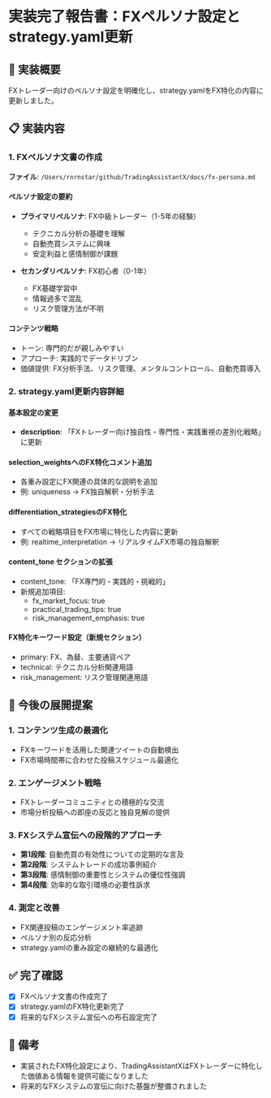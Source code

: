 # 実装完了報告書：FXペルソナ設定とstrategy.yaml更新

## 🎯 実装概要
FXトレーダー向けのペルソナ設定を明確化し、strategy.yamlをFX特化の内容に更新しました。

## 📋 実装内容

### 1. FXペルソナ文書の作成
**ファイル**: `/Users/rnrnstar/github/TradingAssistantX/docs/fx-persona.md`

#### ペルソナ設定の要約
- **プライマリペルソナ**: FX中級トレーダー（1-5年の経験）
  - テクニカル分析の基礎を理解
  - 自動売買システムに興味
  - 安定利益と感情制御が課題
  
- **セカンダリペルソナ**: FX初心者（0-1年）
  - FX基礎学習中
  - 情報過多で混乱
  - リスク管理方法が不明

#### コンテンツ戦略
- トーン: 専門的だが親しみやすい
- アプローチ: 実践的でデータドリブン
- 価値提供: FX分析手法、リスク管理、メンタルコントロール、自動売買導入

### 2. strategy.yaml更新内容詳細

#### 基本設定の変更
- **description**: 「FXトレーダー向け独自性・専門性・実践重視の差別化戦略」に更新

#### selection_weightsへのFX特化コメント追加
- 各重み設定にFX関連の具体的な説明を追加
- 例: uniqueness → FX独自解釈・分析手法

#### differentiation_strategiesのFX特化
- すべての戦略項目をFX市場に特化した内容に更新
- 例: realtime_interpretation → リアルタイムFX市場の独自解釈

#### content_tone セクションの拡張
- content_tone: 「FX専門的・実践的・挑戦的」
- 新規追加項目:
  - fx_market_focus: true
  - practical_trading_tips: true
  - risk_management_emphasis: true

#### FX特化キーワード設定（新規セクション）
- primary: FX、為替、主要通貨ペア
- technical: テクニカル分析関連用語
- risk_management: リスク管理関連用語

## 🚀 今後の展開提案

### 1. コンテンツ生成の最適化
- FXキーワードを活用した関連ツイートの自動検出
- FX市場時間帯に合わせた投稿スケジュール最適化

### 2. エンゲージメント戦略
- FXトレーダーコミュニティとの積極的な交流
- 市場分析投稿への即座の反応と独自見解の提供

### 3. FXシステム宣伝への段階的アプローチ
- **第1段階**: 自動売買の有効性についての定期的な言及
- **第2段階**: システムトレードの成功事例紹介
- **第3段階**: 感情制御の重要性とシステムの優位性強調
- **第4段階**: 効率的な取引環境の必要性訴求

### 4. 測定と改善
- FX関連投稿のエンゲージメント率追跡
- ペルソナ別の反応分析
- strategy.yamlの重み設定の継続的な最適化

## ✅ 完了確認
- [x] FXペルソナ文書の作成完了
- [x] strategy.yamlのFX特化更新完了
- [x] 将来的なFXシステム宣伝への布石設定完了

## 📝 備考
- 実装されたFX特化設定により、TradingAssistantXはFXトレーダーに特化した価値ある情報を提供可能になりました
- 将来的なFXシステムの宣伝に向けた基盤が整備されました